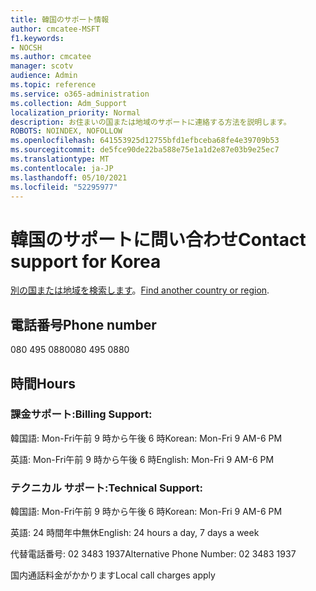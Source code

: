 ```yaml
---
title: 韓国のサポート情報
author: cmcatee-MSFT
f1.keywords:
- NOCSH
ms.author: cmcatee
manager: scotv
audience: Admin
ms.topic: reference
ms.service: o365-administration
ms.collection: Adm_Support
localization_priority: Normal
description: お住まいの国または地域のサポートに連絡する方法を説明します。
ROBOTS: NOINDEX, NOFOLLOW
ms.openlocfilehash: 641553925d12755bfd1efbceba68fe4e39709b53
ms.sourcegitcommit: de5fce90de22ba588e75e1a1d2e87e03b9e25ec7
ms.translationtype: MT
ms.contentlocale: ja-JP
ms.lasthandoff: 05/10/2021
ms.locfileid: "52295977"
---
```

# <a name="contact-support-for-korea"></a><span data-ttu-id="e8ceb-103">韓国のサポートに問い合わせ</span><span class="sxs-lookup"><span data-stu-id="e8ceb-103">Contact support for Korea</span></span>

<span data-ttu-id="e8ceb-104">[別の国または地域を検索します](../../business-video/get-help-support.md)。</span><span class="sxs-lookup"><span data-stu-id="e8ceb-104">[Find another country or region](../../business-video/get-help-support.md).</span></span>

## <a name="phone-number"></a><span data-ttu-id="e8ceb-105">電話番号</span><span class="sxs-lookup"><span data-stu-id="e8ceb-105">Phone number</span></span>
<span data-ttu-id="e8ceb-106">080 495 0880</span><span class="sxs-lookup"><span data-stu-id="e8ceb-106">080 495 0880</span></span>

## <a name="hours"></a><span data-ttu-id="e8ceb-107">時間</span><span class="sxs-lookup"><span data-stu-id="e8ceb-107">Hours</span></span>
### <a name="billing-support"></a><span data-ttu-id="e8ceb-108">課金サポート:</span><span class="sxs-lookup"><span data-stu-id="e8ceb-108">Billing Support:</span></span>

<span data-ttu-id="e8ceb-109">韓国語: Mon-Fri午前 9 時から午後 6 時</span><span class="sxs-lookup"><span data-stu-id="e8ceb-109">Korean: Mon-Fri 9 AM-6 PM</span></span>

<span data-ttu-id="e8ceb-110">英語: Mon-Fri午前 9 時から午後 6 時</span><span class="sxs-lookup"><span data-stu-id="e8ceb-110">English: Mon-Fri 9 AM-6 PM</span></span>

### <a name="technical-support"></a><span data-ttu-id="e8ceb-111">テクニカル サポート:</span><span class="sxs-lookup"><span data-stu-id="e8ceb-111">Technical Support:</span></span>

<span data-ttu-id="e8ceb-112">韓国語: Mon-Fri午前 9 時から午後 6 時</span><span class="sxs-lookup"><span data-stu-id="e8ceb-112">Korean: Mon-Fri 9 AM-6 PM</span></span>

<span data-ttu-id="e8ceb-113">英語: 24 時間年中無休</span><span class="sxs-lookup"><span data-stu-id="e8ceb-113">English: 24 hours a day, 7 days a week</span></span>

<span data-ttu-id="e8ceb-114">代替電話番号: 02 3483 1937</span><span class="sxs-lookup"><span data-stu-id="e8ceb-114">Alternative Phone Number: 02 3483 1937</span></span>

<span data-ttu-id="e8ceb-115">国内通話料金がかかります</span><span class="sxs-lookup"><span data-stu-id="e8ceb-115">Local call charges apply</span></span>
